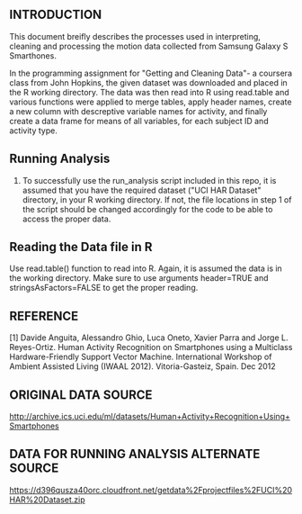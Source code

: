 ## INTRODUCTION

This document breifly describes the processes used in interpreting, cleaning and processing the motion data collected from Samsung Galaxy S Smarthones. 

In the programming assignment for "Getting and Cleaning Data"- a coursera class from John Hopkins, the given dataset was downloaded and placed in the R working directory. The data was then read into R using read.table and various functions were applied to merge tables, apply header names, create a new column with descreptive variable names for activity, and finally create a data frame for means of all variables, for each subject ID and activity type.

## Running Analysis

1. To successfully use the run_analysis script included in this repo, it is assumed that you have the required dataset ("UCI HAR Dataset" directory, in your R working directory. If not, the file locations in step 1 of the script should be changed accordingly for the code to be able to access the proper data.


## Reading the Data file in R
Use read.table() function to read into R. Again, it is assumed the data is in the working directory.
Make sure to use arguments header=TRUE and stringsAsFactors=FALSE to get the proper reading.

## REFERENCE
[1] Davide Anguita, Alessandro Ghio, Luca Oneto, Xavier Parra and Jorge L. Reyes-Ortiz. Human Activity Recognition on Smartphones using a Multiclass Hardware-Friendly Support Vector Machine. International Workshop of Ambient Assisted Living (IWAAL 2012). Vitoria-Gasteiz, Spain. Dec 2012

## ORIGINAL DATA SOURCE
http://archive.ics.uci.edu/ml/datasets/Human+Activity+Recognition+Using+Smartphones

## DATA FOR RUNNING ANALYSIS ALTERNATE SOURCE
https://d396qusza40orc.cloudfront.net/getdata%2Fprojectfiles%2FUCI%20HAR%20Dataset.zip 